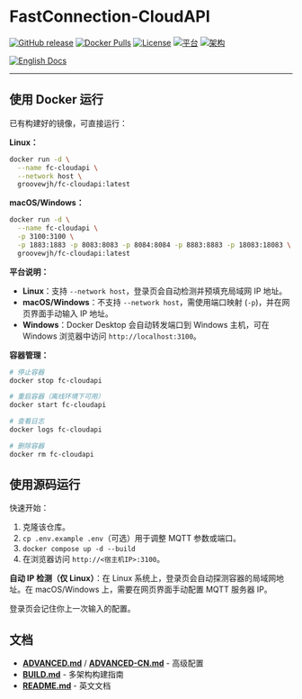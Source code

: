 # FastConnection-CloudAPI

[![GitHub release](https://img.shields.io/github/v/release/groovewjh/FastConnection-CloudAPI?style=flat-square)](https://github.com/groovewjh/FastConnection-CloudAPI/releases)
[![Docker Pulls](https://img.shields.io/docker/pulls/groovewjh/fc-cloudapi?style=flat-square)](https://hub.docker.com/r/groovewjh/fc-cloudapi)
[![License](https://img.shields.io/github/license/groovewjh/FastConnection-CloudAPI?style=flat-square)](LICENSE)
[![平台](https://img.shields.io/badge/平台-Linux%20%7C%20macOS%20%7C%20Windows-blue?style=flat-square)](https://github.com/groovewjh/FastConnection-CloudAPI)
[![架构](https://img.shields.io/badge/架构-amd64%20%7C%20arm64-green?style=flat-square)](https://github.com/groovewjh/FastConnection-CloudAPI)

[![English Docs](https://img.shields.io/badge/docs-English-blue?style=flat-square)](../README.md)

---

## 使用 Docker 运行

已有构建好的镜像，可直接运行：

**Linux：**

```bash
docker run -d \
  --name fc-cloudapi \
  --network host \
  groovewjh/fc-cloudapi:latest
```

**macOS/Windows：**

```bash
docker run -d \
  --name fc-cloudapi \
  -p 3100:3100 \
  -p 1883:1883 -p 8083:8083 -p 8084:8084 -p 8883:8883 -p 18083:18083 \
  groovewjh/fc-cloudapi:latest
```

**平台说明：**

- **Linux**：支持 `--network host`，登录页会自动检测并预填充局域网 IP 地址。
- **macOS/Windows**：不支持 `--network host`，需使用端口映射 (`-p`)，并在网页界面手动输入 IP 地址。
- **Windows**：Docker Desktop 会自动转发端口到 Windows 主机，可在 Windows 浏览器中访问 `http://localhost:3100`。

**容器管理：**

```bash
# 停止容器
docker stop fc-cloudapi

# 重启容器（离线环境下可用）
docker start fc-cloudapi

# 查看日志
docker logs fc-cloudapi

# 删除容器
docker rm fc-cloudapi
```

## 使用源码运行

快速开始：

1. 克隆该仓库。
2. `cp .env.example .env`（可选）用于调整 MQTT 参数或端口。
3. `docker compose up -d --build`
4. 在浏览器访问 `http://<宿主机IP>:3100`。

**自动 IP 检测（仅 Linux）**：在 Linux 系统上，登录页会自动探测容器的局域网地址。在 macOS/Windows 上，需要在网页界面手动配置 MQTT 服务器 IP。

登录页会记住你上一次输入的配置。

## 文档

- **[ADVANCED.md](ADVANCED.md)** / **[ADVANCED-CN.md](ADVANCED-CN.md)** - 高级配置
- **[BUILD.md](BUILD.md)** - 多架构构建指南
- **[README.md](../README.md)** - 英文文档
